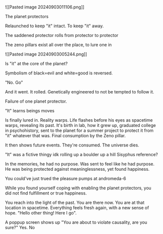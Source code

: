 


![[Pasted image 20240903011106.png]]


The planet protectors

Relaunched to keep "it" intact. To keep "it" away. 


The saddened protector rolls from protector to protector



The zeno pillars exist all over the place, to lure one in

![[Pasted image 20240903005244.png]]



Is "it" at the core of the planet?


Symbolism of black=evil and white=good is reversed.


"No. Go"

And it went. It rolled. Genetically engineered to not be tempted to follow it.



Failure of one planet protector. 


"It" learns beings moves


Is finally lured in. Reality warps. Life flashes before his eyes as spacetime warps, revealing its past. It's birth in lab, how it grew up, graduated college in psychohistory, sent to the planet for a summer project to protect it from "it" whatever that was. Final consumption by the Zeno pillar. 

It then shows future events. They're consumed. The universe dies. 

"It" was a fictive thingy idk rolling up a boulder up a hill Sisyphus reference?

In the memories, he had no purpose. Was sent to feel like he had purpose. He was being protected against meaninglessness, yet found happiness. 

You could've just trued the pleasure pumps at andromeda-6

While you found yourself coping with enabling the planet protectors, you did not find fulfillment or true happiness. 


You reach into the light of the past. You are there now. You are at that location in spacetime. Everything feels fresh again, with a new sense of hope. "Hello other thing! Here I go".

A poppup screen shows up "You are about to violate causality, are you sure?"
Yes. No

